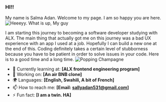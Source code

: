 ### HI!!
My name is Salma Adan. Welcome to my page. I am so happy you are here.
![ Heeeyy. What is up, My guy](https://media1.tenor.com/m/7JYwnjEtt4gAAAAd/the-grinch-grinch.gif)


I am starting this journey to becoming a software developer studying with ALX. The main thing that actually got me on this journey was a bad UX experience with an app I used at a job. Hopefully I can build a new one at the end of this. Coding definitely takes a certain level of stubborness because you have to be patient in order to solve issues in your code. Here is to a good time and a long time.
![ Popping Champagne](https://media.tenor.com/c86D6_XlACMAAAAM/weekend-party.gif)

- 🌱 Currently learning at: **[ALX frontend engineering program]**
- 🔭 Working on: **[An air BNB clone]**
- 🌍 Languages: **[English, Swahili, A bit of French]**
- 📫 How to reach me: **[Email: sallyadan531@gmail.com]**
- ⚡ Fun fact: **[I am a twin. HA]**
